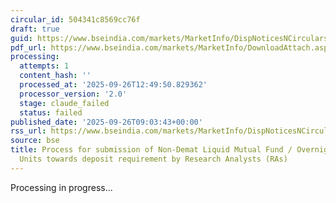 ```yaml
---
circular_id: 504341c8569cc76f
draft: true
guid: https://www.bseindia.com/markets/MarketInfo/DispNoticesNCirculars.aspx?Noticeid={CC30C1FF-FEA1-45A3-B13A-D0CEE6851208}&noticeno=20250926-14&dt=09/26/2025&icount=14&totcount=50&flag=0
pdf_url: https://www.bseindia.com/markets/MarketInfo/DownloadAttach.aspx?id=20250926-14&attachedId=7971b7f3-1dc5-4285-8a7a-562d408ab1fe
processing:
  attempts: 1
  content_hash: ''
  processed_at: '2025-09-26T12:49:50.829362'
  processor_version: '2.0'
  stage: claude_failed
  status: failed
published_date: '2025-09-26T09:03:43+00:00'
rss_url: https://www.bseindia.com/markets/MarketInfo/DispNoticesNCirculars.aspx?Noticeid={CC30C1FF-FEA1-45A3-B13A-D0CEE6851208}&noticeno=20250926-14&dt=09/26/2025&icount=14&totcount=50&flag=0
source: bse
title: Process for submission of Non-Demat Liquid Mutual Fund / Overnight Mutual Fund
  Units towards deposit requirement by Research Analysts (RAs)
---
```


Processing in progress...